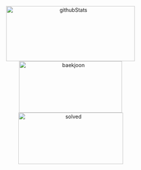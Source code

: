 <div  style = "display: flex;  align-items: center; flex-direction: column;  justify-content: center;" align = "center";>
<!-- font-size 를 조절하면 원하는 크기로 글자를 조절할 수 있습니다.-->
  <!-- Designed and developed in-house at Oreuda (https://oreuda.kr) -->
  <!-- 불편 사항 및 문의는 tykimdream@gmail.com으로 보내주세요 -->
  <div key="2">
    <img src=https://github-readme-stats.vercel.app/api?username=ldhldh07&show_icons=true&theme=dark width="350" height="150" alt="githubStats" />
  </div>
  
  <div key="1">
    <img src=http://mazassumnida.wtf/api/v2/generate_badge?boj=dhlim07 width="280" height="140" alt="baekjoon" />
    <img src=http://mazandi.herokuapp.com/api?handle=dhlim07&theme=dark width="285" height="140" alt="solved" />
  </div>
  
  <div key="4">
  <h3 style ="font-size : 2em; font-weight:700;"></h3>
    <div ></div>
  </div>
  
</div>
